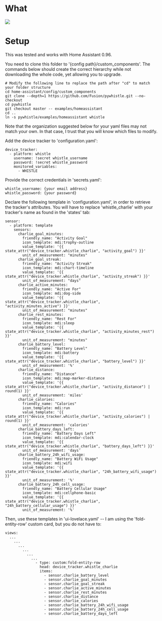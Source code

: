 # What

![](https://community-home-assistant-assets.s3.dualstack.us-west-2.amazonaws.com/original/3X/0/b/0bad2a8e1b4494b8c7ae209a103c8cf142c7543f.jpeg)

# Setup

This was tested and works with Home Assistant 0.96.

You need to clone this folder to '{config path}/custom_components'.
The commands below should create the correct hierarchy while not downloading the whole code, yet allowing you to upgrade.

```
# Modify the following line to replace the path after "cd" to match your folder structure
cd home-assistant/config/custom_components
git clone --depth=1 https://github.com/Fusion/pywhistle.git --no-checkout
cd pywhistle
git checkout master -- examples/homeassistant
cd ..
ln -s pywhistle/examples/homeassistant whistle
```

Note that the organization suggested below for your yaml files may not match your own. In that case, I trust that you will know which files to modify.

Add the device tracker to 'configuration.yaml':

```
device_tracker:
  - platform: whistle
    username: !secret whistle_username
    password: !secret whistle_password
    monitored_variables:
      - WHISTLE
```

Provide the correct credentials in 'secrets.yaml':

```
whistle_username: {your email address}
whistle_password: {your password}
```

Declare the following template in 'configuration.yaml', in order to retrieve the tracker's attributes.
You will have to replace 'whistle_charlie' with your tracker's name as found in the 'states' tab:

```
sensor:
  - platform: template
    sensors:
      charlie_goal_minutes:
        friendly_name: "Activity Goal"
        icon_template: mdi:trophy-outline
        value_template: '{{ state_attr("device_tracker.whistle_charlie", "activity_goal") }}'
        unit_of_measurement: "minutes"
      charlie_goal_streak:
        friendly_name: "Activity Streak"
        icon_template: mdi:chart-timeline
        value_template: '{{ state_attr("device_tracker.whistle_charlie", "activity_streak") }}'
        unit_of_measurement: "days"
      charlie_active_minutes:
        friendly_name: "Active For"
        icon_template: mdi:dog-side
        value_template: '{{ state_attr("device_tracker.whistle_charlie", "activity_minutes_active") }}'
        unit_of_measurement: "minutes"
      charlie_rest_minutes:
        friendly_name: "Rest For"
        icon_template: mdi:sleep
        value_template: '{{ state_attr("device_tracker.whistle_charlie", "activity_minutes_rest") }}'
        unit_of_measurement: "minutes"
      charlie_battery_level:
        friendly_name: "Battery Level"
        icon_template: mdi:battery
        value_template: '{{ state_attr("device_tracker.whistle_charlie", "battery_level") }}'
        unit_of_measurement: '%'
      charlie_distance:
        friendly_name: "Distance"
        icon_template: mdi:map-marker-distance
        value_template: '{{ state_attr("device_tracker.whistle_charlie", "activity_distance") | round(1) }}'
        unit_of_measurement: 'miles'
      charlie_calories:
        friendly_name: "Calories"
        icon_template: mdi:run
        value_template: '{{ state_attr("device_tracker.whistle_charlie", "activity_calories") | round(1) }}'
        unit_of_measurement: 'calories'
      charlie_battery_days_left:
        friendly_name: "Battery Days Left"
        icon_template: mdi:calendar-clock
        value_template: '{{ state_attr("device_tracker.whistle_charlie", "battery_days_left") }}'
        unit_of_measurement: 'days'
      charlie_battery_24h_wifi_usage:
        friendly_name: "Battery WiFi Usage"
        icon_template: mdi:wifi
        value_template: '{{ state_attr("device_tracker.whistle_charlie", "24h_battery_wifi_usage") }}'
        unit_of_measurement: '%'
      charlie_battery_24h_cell_usage:
        friendly_name: "Battery Cellular Usage"
        icon_template: mdi:cellphone-basic
        value_template: '{{ state_attr("device_tracker.whistle_charlie", "24h_battery_cellular_usage") }}'
        unit_of_measurement: '%'
```

Then, use these templates in 'ui-lovelace.yaml' -- 
I am using the 'fold-entity-row' custom card, but you do not have to:

```
views:
  ...
    ...
      ...
        ...
          ...
            ...
              - type: custom:fold-entity-row
                head: device_tracker.whistle_charlie
                items:
                  - sensor.charlie_battery_level
                  - sensor.charlie_goal_minutes
                  - sensor.charlie_goal_streak
                  - sensor.charlie_active_minutes
                  - sensor.charlie_rest_minutes
                  - sensor.charlie_distance
                  - sensor.charlie_calories
                  - sensor.charlie_battery_24h_wifi_usage
                  - sensor.charlie_battery_24h_cell_usage
                  - sensor.charlie_battery_days_left

```
